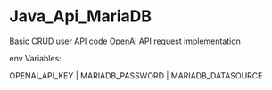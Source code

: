 # Java_Api_MariaDB
Basic CRUD user API code
OpenAi API request implementation

env Variables:

OPENAI_API_KEY |
MARIADB_PASSWORD |
MARIADB_DATASOURCE
